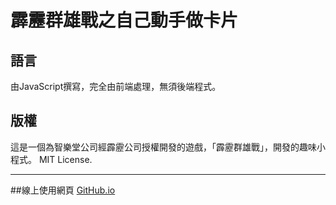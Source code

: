﻿# 霹靂群雄戰之自己動手做卡片
## 語言
由JavaScript撰寫，完全由前端處理，無須後端程式。
## 版權
這是一個為智樂堂公司經霹靂公司授權開發的遊戲，「霹靂群雄戰」，開發的趣味小程式。
MIT License.

***

##線上使用網頁
[GitHub.io](http://erwaiyang.github.io/PiliCardMaker/)